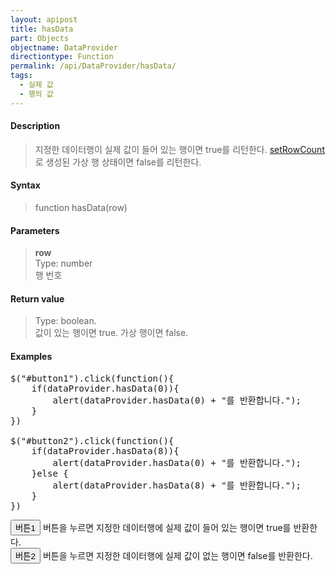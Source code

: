 ```yaml
---
layout: apipost
title: hasData
part: Objects
objectname: DataProvider
directiontype: Function
permalink: /api/DataProvider/hasData/
tags:
  - 실제 값
  - 행의 값
---
```


<script>
var gridView;
var dataProvider;
    
$(document).ready( function() {

    RealGridJS.setTrace(false);
    RealGridJS.setRootContext("/script");
    
    dataProvider = new RealGridJS.LocalDataProvider();
    gridView = new RealGridJS.GridView("realgrid");
    gridView.setDataSource(dataProvider);

    setFields(dataProvider);
  	setColumns(gridView);

    var data = [
        ["가수", "여자", "정수라", "1988-09-02", "99", "90", "90", "100", "100", "90"],
        ["배우", "여자", "송윤아", "1990-02-18", "33", "90", "70", "60", "100", "80"],
        ["배우", "여자", "전도연", "1991-08-21", "22", "90", "70", "60", "100", "80"],
        ["가수", "여자", "이선희", "1978-01-19", "33", "90", "70", "60", "100", "80"],
        ["배우", "여자", "하지원", "1979-12-09", "11", "90", "70", "60", "100", "80"],
        ["가수", "여자", "소찬휘", "1987-05-12", "55", "90", "70", "60", "100", "80"],
        ["가수", "여자", "박정현", "1980-08-06", "22", "90", "70", "60", "100", "80"],
        ["배우", "여자", "전지현", "1977-03-28", "44", "90", "70", "60", "100", "80"]
    ];
    dataProvider.setRows(data);

    $("#button1").click(function(){
    	if(dataProvider.hasData(0)){
    		alert(dataProvider.hasData(0) + "를 반환합니다.");
    	}	
    })

    $("#button2").click(function(){
    	if(dataProvider.hasData(8)){
    		alert(dataProvider.hasData(0) + "를 반환합니다.");
    	}else {
    		alert(dataProvider.hasData(8) + "를 반환합니다.");
    	}
    }) 

});

//다섯개의 필드를 가진 배열 객체를 생성합니다.
function setFields(provider) {
    var fields = [{
		fieldName: "field1"
    }, {
        fieldName: "field2"
    }, {
        fieldName: "field3"
    }, {
        fieldName: "field4",
        dataType: "datetime"
    }, {
        fieldName: "field5",
        dataType: "number"
    }, {
        fieldName: "field6",
        dataType: "number"
    },{
        fieldName: "field7",
        dataType: "number"
    }, {
        fieldName: "field8",
        dataType: "number"
    }, {
        fieldName: "field9",
        dataType: "number"
    }, {
        fieldName: "field10",
        dataType: "number"
    }];

    //DataProvider의 setFields함수로 필드를 입력합니다.    
    provider.setFields(fields);    
}

//필드와 연결된 컬럼 배열 객체를 생성합니다.
function setColumns(grid) {
    var columns = [{
        name: "col1",
        fieldName: "field1",
        header : {
            text: "직업"
        },
        width : 60            
    }, {
        name: "col2",
        fieldName: "field2",
        header : {
            text: "성별"
        },
        editor : {
            type: "dropDown",
            dropDownCount: 2,
            values: ["남자", "여자"],
            labels: ["남", "여"],
            lookupDisplay: true
        },
        width: 50
    }, {
        name: "col3",
        fieldName: "field3",
        header : {
            text: "이름"
        },
        width: 80
    }, {
        name: "col4",
        fieldName: "field4",
        header : {
            text: "생일"
        },
        editor: {
            type: "date",
            datetimeFormat: "yyyy-MM-dd"
        },
        width: 90
    }, {
        name: "col5",
        fieldName: "field5",
        header : {
            text: "수학"
        },
        editor : {
            type: "number"
        },
        width: 80
    }, {
        name: "col6",
        fieldName: "field6",
        header : {
        	text: "민법"
        },
        width: 80
    }, {
        name: "col7",
        fieldName: "field7",
        header : {
            text: "한국사"
        },
        width: 80
    }, {
        name: "col8",
        fieldName: "field8",
        header : {
            text: "영어"
        },
        width: 80
    }, {
        name: "col9",
        fieldName: "field9",
        header : {
            text: "과학"
        },
        width: 80
    }, {
        name: "col10",
        fieldName: "field10",
        header : {
            text: "사회"
        },
        width: 80
    }];

    //컬럼을 GridView에 입력 합니다.
    grid.setColumns(columns);

}

</script>

#### Description

> 지정한 데이터행이 실제 값이 들어 있는 행이면 true를 리턴한다. [setRowCount](/api/LocalDataProvider/setRowCount/)로 생성된 가상 행 상태이면 false를 리턴한다.

#### Syntax

> function hasData(row)

#### Parameters

> **row**  
> Type: number  
> 행 번호

#### Return value

> Type: boolean.  
> 값이 있는 행이면 true. 가상 행이면 false.

#### Examples 

<pre class="prettyprint">
$("#button1").click(function(){
    if(dataProvider.hasData(0)){
        alert(dataProvider.hasData(0) + "를 반환합니다.");
    }	
})

$("#button2").click(function(){
    if(dataProvider.hasData(8)){
        alert(dataProvider.hasData(0) + "를 반환합니다.");
    }else {
        alert(dataProvider.hasData(8) + "를 반환합니다.");
    }
})
</pre>

<button id="button1" class="btn btn-success btn-xs">버튼1</button>
버튼을 누르면 지정한 데이터행에 실제 값이 들어 있는 행이면 true를 반환한다.
<br/>
<button id="button2" class="btn btn-success btn-xs">버튼2</button> 
버튼을 누르면 지정한 데이터행에 실제 값이 없는 행이면 false를 반환한다.
<div id="realgrid" style="width: 100%; height: 300px;"></div>
<p></p>
